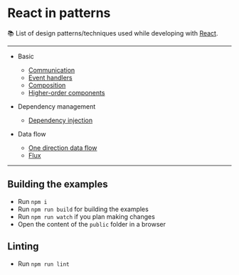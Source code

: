 # React in patterns

:books: List of design patterns/techniques used while developing with [React](https://facebook.github.io/react/).

---
* Basic
  * [Communication](./patterns/communication/)
  * [Event handlers](./patterns/event-handlers)
  * [Composition](./patterns/composition/)
  * [Higher-order components](./patterns/higher-order-components/)

* Dependency management
  * [Dependency injection](./patterns/dependency-injection)

* Data flow
  * [One direction data flow](./patterns/one-direction-data-flow)
  * [Flux](./patterns/flux)

---

## Building the examples

* Run `npm i`
* Run `npm run build` for building the examples
* Run `npm run watch` if you plan making changes
* Open the content of the `public` folder in a browser

## Linting

* Run `npm run lint`
